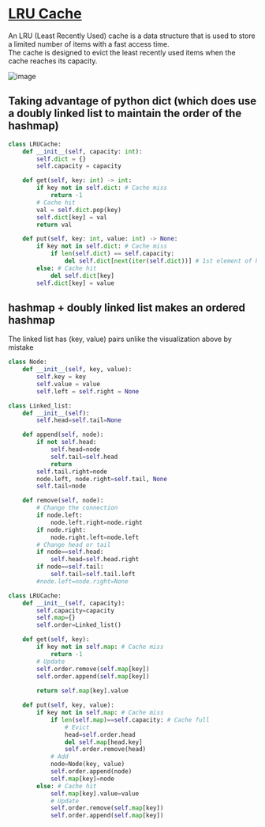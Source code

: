 # [LRU Cache](https://leetcode.com/problems/lru-cache/solutions/?orderBy=most_votes)
An LRU (Least Recently Used) cache is a data structure that is used to store a limited number of items with a fast access time.<br>
The cache is designed to evict the least recently used items when the cache reaches its capacity.

![image](https://github.com/user-attachments/assets/ec8a5caa-1c60-4ee5-84b8-c1eb9683cd75)

## Taking advantage of python dict (which does use a doubly linked list to maintain the order of the hashmap)
~~~python
class LRUCache:
    def __init__(self, capacity: int):
        self.dict = {}
        self.capacity = capacity   

    def get(self, key: int) -> int:
        if key not in self.dict: # Cache miss
            return -1
        # Cache hit
        val = self.dict.pop(key)
        self.dict[key] = val   
        return val        

    def put(self, key: int, value: int) -> None:
        if key not in self.dict: # Cache miss
            if len(self.dict) == self.capacity:
                del self.dict[next(iter(self.dict))] # 1st element of hashmap
        else: # Cache hit
            del self.dict[key]
        self.dict[key] = value
~~~

## hashmap + doubly linked list makes an ordered hashmap
The linked list has (key, value) pairs unlike the visualization above by mistake
~~~python
class Node:
    def __init__(self, key, value):
        self.key = key
        self.value = value
        self.left = self.right = None

class Linked_list:
    def __init__(self):
        self.head=self.tail=None

    def append(self, node):
        if not self.head:
            self.head=node
            self.tail=self.head
            return
        self.tail.right=node
        node.left, node.right=self.tail, None
        self.tail=node

    def remove(self, node):
        # Change the connection
        if node.left:
            node.left.right=node.right
        if node.right:
            node.right.left=node.left
        # Change head or tail
        if node==self.head:
            self.head=self.head.right
        if node==self.tail:
            self.tail=self.tail.left
        #node.left=node.right=None

class LRUCache:
    def __init__(self, capacity):
        self.capacity=capacity
        self.map={}
        self.order=Linked_list()

    def get(self, key):
        if key not in self.map: # Cache miss
            return -1
        # Update
        self.order.remove(self.map[key])
        self.order.append(self.map[key])
        
        return self.map[key].value

    def put(self, key, value):
        if key not in self.map: # Cache miss
            if len(self.map)==self.capacity: # Cache full
                # Evict
                head=self.order.head
                del self.map[head.key]
                self.order.remove(head)
            # Add
            node=Node(key, value)
            self.order.append(node)
            self.map[key]=node
        else: # Cache hit
            self.map[key].value=value
            # Update
            self.order.remove(self.map[key])
            self.order.append(self.map[key])
~~~
